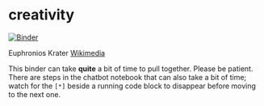 # creativity

[![Binder](https://mybinder.org/badge.svg)](https://mybinder.org/v2/gh/o-date/creativity/master)

Euphronios Krater [Wikimedia](https://commons.wikimedia.org/wiki/File:Berl%C3%ADn_Euphronios_01.JPG)

This binder can take **quite** a bit of time to pull together. Please be patient. There are steps in the chatbot notebook that can also take a bit of time; watch for the `[*]` beside a running code block to disappear before moving to the next one.
